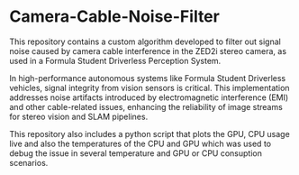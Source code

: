 # Camera-Cable-Noise-Filter


This repository contains a custom algorithm developed to filter out signal noise caused by camera cable interference in the ZED2i stereo camera, as used in a Formula Student Driverless Perception System.

In high-performance autonomous systems like Formula Student Driverless vehicles, signal integrity from vision sensors is critical. This implementation addresses noise artifacts introduced by electromagnetic interference (EMI) and other cable-related issues, enhancing the reliability of image streams for stereo vision and SLAM pipelines.

This repository also includes a python script that plots the GPU, CPU usage live and also the temperatures of the CPU and GPU which was used to debug the issue in several temperature and GPU or CPU consuption scenarios.
